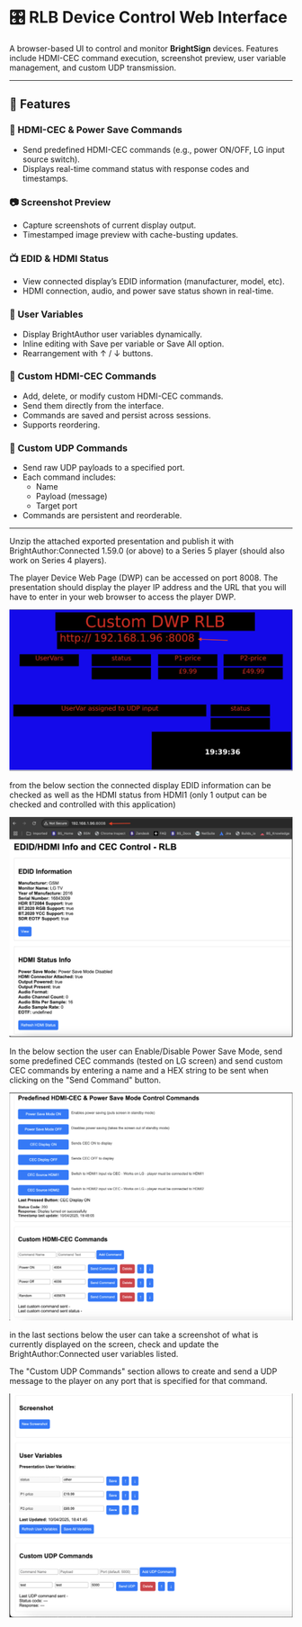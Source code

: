 # 🎛️ RLB Device Control Web Interface

A browser-based UI to control and monitor **BrightSign** devices. Features include HDMI-CEC command execution, screenshot preview, user variable management, and custom UDP transmission.

---

## 🚀 Features

### 🔌 HDMI-CEC & Power Save Commands
- Send predefined HDMI-CEC commands (e.g., power ON/OFF, LG input source switch).
- Displays real-time command status with response codes and timestamps.

### 📷 Screenshot Preview
- Capture screenshots of current display output.
- Timestamped image preview with cache-busting updates.

### 📺 EDID & HDMI Status
- View connected display’s EDID information (manufacturer, model, etc).
- HDMI connection, audio, and power save status shown in real-time.

### 🧠 User Variables
- Display BrightAuthor user variables dynamically.
- Inline editing with Save per variable or Save All option.
- Rearrangement with ↑ / ↓ buttons.

### 🧾 Custom HDMI-CEC Commands
- Add, delete, or modify custom HDMI-CEC commands.
- Send them directly from the interface.
- Commands are saved and persist across sessions.
- Supports reordering.

### 📡 Custom UDP Commands
- Send raw UDP payloads to a specified port.
- Each command includes:
  - Name
  - Payload (message)
  - Target port
- Commands are persistent and reorderable.

---

Unzip the attached exported presentation and publish it with BrightAuthor:Connected 1.59.0 (or above) to a Series 5 player (should also work on Series 4 players).

The player Device Web Page (DWP) can be accessed on port 8008. The presentation should display the player IP address and the URL that you will have to enter in your web browser to access the player DWP.

![alt text](image.png)

from the below section the connected display EDID information can be checked as well as the HDMI status from HDMI1 (only 1 output can be checked and controlled with this application)

![alt text](image-1.png)

In the below section the user can Enable/Disable Power Save Mode, send some predefined CEC commands (tested on LG screen) and send custom CEC commands by entering a name and a HEX string to be sent when clicking on the "Send Command" button.

![alt text](image-2.png)

in the last sections below the user can take a screenshot of what is currently displayed on the screen, check and update the BrightAuthor:Connected user variables listed.

The "Custom UDP Commands" section allows to create and send a UDP message to the player on any port that is specified for that command.

![alt text](image-3.png)